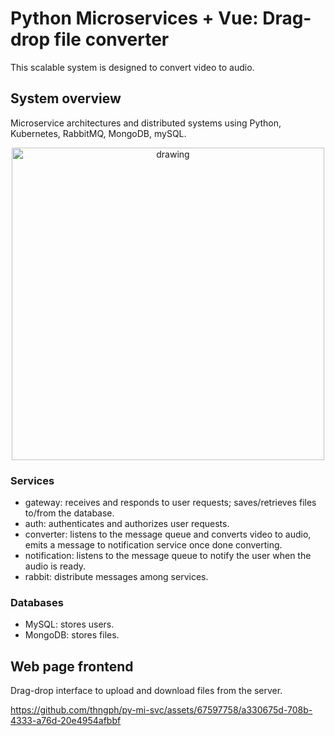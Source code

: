 # Python Microservices + Vue: Drag-drop file converter

This scalable system is designed to convert video to audio.

## System overview
Microservice architectures and distributed systems using Python, Kubernetes, RabbitMQ, MongoDB, mySQL.

<p align="center">
<img src="https://github.com/thngph/py-mi-svc/assets/67597758/26a8f8a6-65f0-4a7e-a153-30f88ab3666b" alt="drawing" width="500"/>
</p>

### Services
- gateway: receives and responds to user requests; saves/retrieves files to/from the database.
- auth: authenticates and authorizes user requests.
- converter: listens to the message queue and converts video to audio, emits a message to notification service once done converting.
- notification: listens to the message queue to notify the user when the audio is ready.
- rabbit: distribute messages among services.

### Databases
- MySQL: stores users.
- MongoDB: stores files.

## Web page frontend
Drag-drop interface to upload and download files from the server.

https://github.com/thngph/py-mi-svc/assets/67597758/a330675d-708b-4333-a76d-20e4954afbbf

